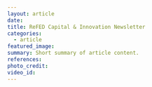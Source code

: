 ```yaml
---
layout: article
date:
title: ReFED Capital & Innovation Newsletter
categories:
  - article
featured_image:
summary: Short summary of article content.
references:
photo_credit:
video_id:
---
```

